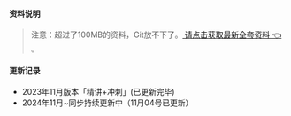 #### 资料说明
> 注意：超过了100MB的资料，Git放不下了。[ 请点击获取最新全套资料 👈  ](https://91ke.cn/)。 


#### 更新记录
 - 2023年11月版本「精讲+冲刺」(已更新完毕)
 - 2024年11月~同步持续更新中（11月04号已更新）

